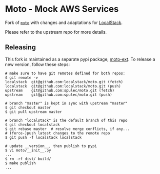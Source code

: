 # Moto - Mock AWS Services

Fork of [`moto`](https://github.com/spulec/moto) with changes and adaptations for [LocalStack](https://github.com/localstack/localstack).

Please refer to the upstream repo for more details.

## Releasing

This fork is maintained as a separate pypi package, [moto-ext](https://pypi.org/project/moto-ext). To release a new version, follow these steps:

```
# make sure to have git remotes defined for both repos: 
$ git remote -v
localstack	git@github.com:localstack/moto.git (fetch)
localstack	git@github.com:localstack/moto.git (push)
upstream	git@github.com:spulec/moto.git (fetch)
upstream	git@github.com:spulec/moto.git (push)

# branch "master" is kept in sync with upstream "master"
$ git checkout master
$ git pull upstream master

# branch "localstack" is the default branch of this repo
$ git checkout localstack
$ git rebase master  # resolve merge conflicts, if any...
# (force-)push latest changes to the remote repo
$ git push -f localstack localstack

# update __version__, then publish to pypi
$ vi moto/__init__.py
...
$ rm -rf dist/ build/
$ make publish
...
```
